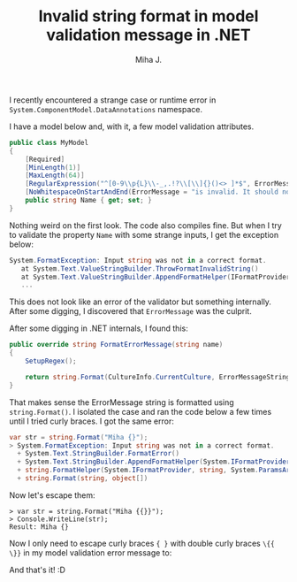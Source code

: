 ﻿---
layout: post
title: Invalid string format in model validation message in .NET
excerpt_separator: <!--more-->
author: Miha J.
tags: net6, net7, c#, data annotations, invalid string format exception
---

I recently encountered a strange case or runtime error in `System.ComponentModel.DataAnnotations` namespace.

I have a model below and, with it, a few model validation attributes.

```c#
public class MyModel
{
    [Required]
    [MinLength(1)]
    [MaxLength(64)]
    [RegularExpression("^[0-9\\p{L}\\-_,.!?\\[\\]{}()<> ]*$", ErrorMessage = "is invalid. It should only contain letters, numbers, spaces, unicode and special characters ( ) [ ] { } < > - _ , . ? !")]
    [NoWhitespaceOnStartAndEnd(ErrorMessage = "is invalid. It should not start or end with space character(s).")]
    public string Name { get; set; }
}
```

Nothing weird on the first look. The code also compiles fine. But when I try to validate the property `Name` with some strange inputs, I get the exception below:

```c#
System.FormatException: Input string was not in a correct format.
   at System.Text.ValueStringBuilder.ThrowFormatInvalidString()
   at System.Text.ValueStringBuilder.AppendFormatHelper(IFormatProvider provider, String format, ReadOnlySpan`1 args)
   ...
```

This does not look like an error of the validator but something internally. After some digging, I discovered that `ErrorMessage` was the culprit.

After some digging in .NET internals, I found this:

```c#
public override string FormatErrorMessage(string name)
{
    SetupRegex();

    return string.Format(CultureInfo.CurrentCulture, ErrorMessageString, name, Pattern);
}
```

That makes sense the ErrorMessage string is formatted using `string.Format()`. I isolated the case and ran the code below a few times until I tried curly braces. I got the same error:

```c#
var str = string.Format("Miha {}");
> System.FormatException: Input string was not in a correct format.
  + System.Text.StringBuilder.FormatError()
  + System.Text.StringBuilder.AppendFormatHelper(System.IFormatProvider, string, System.ParamsArray)
  + string.FormatHelper(System.IFormatProvider, string, System.ParamsArray)
  + string.Format(string, object[])
```

Now let's escape them:

```text
> var str = string.Format("Miha {{}}");
> Console.WriteLine(str);
Result: Miha {}
```

Now I only need to escape curly braces `{ }` with double curly braces `\{{ \}}` in my model validation error message to:

And that's it! :D